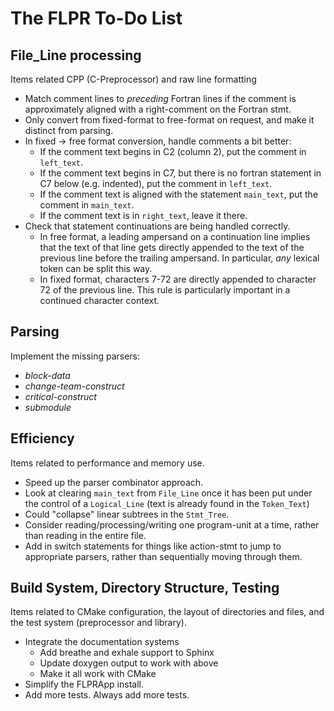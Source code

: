 # The FLPR To-Do List

## File_Line processing

Items related CPP (C-Preprocessor) and raw line formatting
- Match comment lines to *preceding* Fortran lines if the comment is
  approximately aligned with a right-comment on the Fortran stmt.
- Only convert from fixed-format to free-format on request, and make
  it distinct from parsing.
- In fixed -> free format conversion, handle comments a bit better:
  + If the comment text begins in C2 (column 2), put the comment in
    `left_text`.
  + If the comment text begins in C7, but there is no fortran
    statement in C7 below (e.g. indented), put the comment in
    `left_text`.
  + If the comment text is aligned with the statement `main_text`, put
    the comment in `main_text`.
  + If the comment text is in `right_text`, leave it there.
- Check that statement continuations are being handled correctly.
  + In free format, a leading ampersand on a continuation line implies
    that the text of that line gets directly appended to the text of
    the previous line before the trailing ampersand.  In particular,
    *any* lexical token can be split this way.
  + In fixed format, characters 7-72 are directly appended to
    character 72 of the previous line.  This rule is particularly
    important in a continued character context. 
  
## Parsing

Implement the missing parsers:
* *block-data*
* *change-team-construct*
* *critical-construct*
* *submodule*

## Efficiency

Items related to performance and memory use.
- Speed up the parser combinator approach.
- Look at clearing `main_text` from `File_Line` once it has been put
  under the control of a `Logical_Line` (text is already found in the
  `Token_Text`)
- Could "collapse" linear subtrees in the `Stmt_Tree`.
- Consider reading/processing/writing one program-unit at a time,
  rather than reading in the entire file.
- Add in switch statements for things like action-stmt to jump to appropriate
  parsers, rather than sequentially moving through them.


## Build System, Directory Structure, Testing 

Items related to CMake configuration, the layout of directories and
files, and the test system
(preprocessor and library).
- Integrate the documentation systems
  + Add breathe and exhale support to Sphinx
  + Update doxygen output to work with above
  + Make it all work with CMake
- Simplify the FLPRApp install.
- Add more tests.  Always add more tests.

